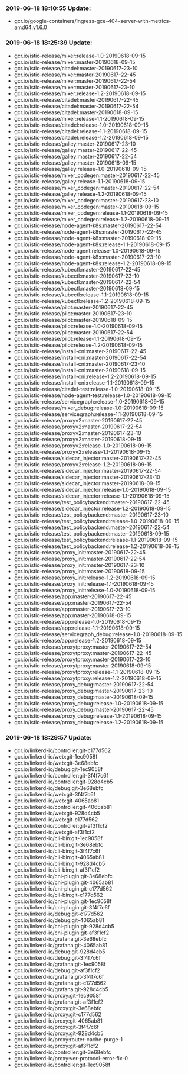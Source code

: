 ### 2019-06-18 18:10:55 Update:

- gcr.io/google-containers/ingress-gce-404-server-with-metrics-amd64:v1.6.0
### 2019-06-18 18:25:39 Update:

- gcr.io/istio-release/mixer:release-1.0-20190618-09-15
- gcr.io/istio-release/mixer:master-20190618-09-15
- gcr.io/istio-release/citadel:master-20190617-23-10
- gcr.io/istio-release/mixer:master-20190617-22-45
- gcr.io/istio-release/mixer:master-20190617-22-54
- gcr.io/istio-release/mixer:master-20190617-23-10
- gcr.io/istio-release/mixer:release-1.2-20190618-09-15
- gcr.io/istio-release/citadel:master-20190617-22-45
- gcr.io/istio-release/citadel:master-20190617-22-54
- gcr.io/istio-release/citadel:master-20190618-09-15
- gcr.io/istio-release/mixer:release-1.1-20190618-09-15
- gcr.io/istio-release/citadel:release-1.0-20190618-09-15
- gcr.io/istio-release/citadel:release-1.1-20190618-09-15
- gcr.io/istio-release/citadel:release-1.2-20190618-09-15
- gcr.io/istio-release/galley:master-20190617-23-10
- gcr.io/istio-release/galley:master-20190617-22-45
- gcr.io/istio-release/galley:master-20190617-22-54
- gcr.io/istio-release/galley:master-20190618-09-15
- gcr.io/istio-release/galley:release-1.0-20190618-09-15
- gcr.io/istio-release/mixer_codegen:master-20190617-22-45
- gcr.io/istio-release/galley:release-1.1-20190618-09-15
- gcr.io/istio-release/mixer_codegen:master-20190617-22-54
- gcr.io/istio-release/galley:release-1.2-20190618-09-15
- gcr.io/istio-release/mixer_codegen:master-20190617-23-10
- gcr.io/istio-release/mixer_codegen:master-20190618-09-15
- gcr.io/istio-release/mixer_codegen:release-1.1-20190618-09-15
- gcr.io/istio-release/mixer_codegen:release-1.2-20190618-09-15
- gcr.io/istio-release/node-agent-k8s:master-20190617-22-54
- gcr.io/istio-release/node-agent-k8s:master-20190617-22-45
- gcr.io/istio-release/node-agent-k8s:master-20190618-09-15
- gcr.io/istio-release/node-agent-k8s:release-1.1-20190618-09-15
- gcr.io/istio-release/node-agent:release-1.0-20190618-09-15
- gcr.io/istio-release/node-agent-k8s:master-20190617-23-10
- gcr.io/istio-release/node-agent-k8s:release-1.2-20190618-09-15
- gcr.io/istio-release/kubectl:master-20190617-22-45
- gcr.io/istio-release/kubectl:master-20190617-23-10
- gcr.io/istio-release/kubectl:master-20190617-22-54
- gcr.io/istio-release/kubectl:master-20190618-09-15
- gcr.io/istio-release/kubectl:release-1.1-20190618-09-15
- gcr.io/istio-release/kubectl:release-1.2-20190618-09-15
- gcr.io/istio-release/pilot:master-20190617-22-45
- gcr.io/istio-release/pilot:master-20190617-23-10
- gcr.io/istio-release/pilot:master-20190618-09-15
- gcr.io/istio-release/pilot:release-1.0-20190618-09-15
- gcr.io/istio-release/pilot:master-20190617-22-54
- gcr.io/istio-release/pilot:release-1.1-20190618-09-15
- gcr.io/istio-release/pilot:release-1.2-20190618-09-15
- gcr.io/istio-release/install-cni:master-20190617-22-45
- gcr.io/istio-release/install-cni:master-20190617-22-54
- gcr.io/istio-release/install-cni:master-20190617-23-10
- gcr.io/istio-release/install-cni:master-20190618-09-15
- gcr.io/istio-release/install-cni:release-1.2-20190618-09-15
- gcr.io/istio-release/install-cni:release-1.1-20190618-09-15
- gcr.io/istio-release/citadel-test:release-1.0-20190618-09-15
- gcr.io/istio-release/node-agent-test:release-1.0-20190618-09-15
- gcr.io/istio-release/servicegraph:release-1.0-20190618-09-15
- gcr.io/istio-release/mixer_debug:release-1.0-20190618-09-15
- gcr.io/istio-release/servicegraph:release-1.1-20190618-09-15
- gcr.io/istio-release/proxyv2:master-20190617-22-45
- gcr.io/istio-release/proxyv2:master-20190617-22-54
- gcr.io/istio-release/proxyv2:master-20190617-23-10
- gcr.io/istio-release/proxyv2:master-20190618-09-15
- gcr.io/istio-release/proxyv2:release-1.0-20190618-09-15
- gcr.io/istio-release/proxyv2:release-1.1-20190618-09-15
- gcr.io/istio-release/sidecar_injector:master-20190617-22-45
- gcr.io/istio-release/proxyv2:release-1.2-20190618-09-15
- gcr.io/istio-release/sidecar_injector:master-20190617-22-54
- gcr.io/istio-release/sidecar_injector:master-20190617-23-10
- gcr.io/istio-release/sidecar_injector:master-20190618-09-15
- gcr.io/istio-release/sidecar_injector:release-1.0-20190618-09-15
- gcr.io/istio-release/sidecar_injector:release-1.1-20190618-09-15
- gcr.io/istio-release/test_policybackend:master-20190617-22-45
- gcr.io/istio-release/sidecar_injector:release-1.2-20190618-09-15
- gcr.io/istio-release/test_policybackend:master-20190617-23-10
- gcr.io/istio-release/test_policybackend:release-1.0-20190618-09-15
- gcr.io/istio-release/test_policybackend:master-20190617-22-54
- gcr.io/istio-release/test_policybackend:master-20190618-09-15
- gcr.io/istio-release/test_policybackend:release-1.1-20190618-09-15
- gcr.io/istio-release/test_policybackend:release-1.2-20190618-09-15
- gcr.io/istio-release/proxy_init:master-20190617-22-45
- gcr.io/istio-release/proxy_init:master-20190617-22-54
- gcr.io/istio-release/proxy_init:master-20190617-23-10
- gcr.io/istio-release/proxy_init:master-20190618-09-15
- gcr.io/istio-release/proxy_init:release-1.2-20190618-09-15
- gcr.io/istio-release/proxy_init:release-1.1-20190618-09-15
- gcr.io/istio-release/proxy_init:release-1.0-20190618-09-15
- gcr.io/istio-release/app:master-20190617-22-45
- gcr.io/istio-release/app:master-20190617-22-54
- gcr.io/istio-release/app:master-20190617-23-10
- gcr.io/istio-release/app:master-20190618-09-15
- gcr.io/istio-release/app:release-1.0-20190618-09-15
- gcr.io/istio-release/app:release-1.1-20190618-09-15
- gcr.io/istio-release/servicegraph_debug:release-1.0-20190618-09-15
- gcr.io/istio-release/app:release-1.2-20190618-09-15
- gcr.io/istio-release/proxytproxy:master-20190617-22-54
- gcr.io/istio-release/proxytproxy:master-20190617-22-45
- gcr.io/istio-release/proxytproxy:master-20190617-23-10
- gcr.io/istio-release/proxytproxy:master-20190618-09-15
- gcr.io/istio-release/proxytproxy:release-1.1-20190618-09-15
- gcr.io/istio-release/proxytproxy:release-1.2-20190618-09-15
- gcr.io/istio-release/proxy_debug:master-20190617-22-54
- gcr.io/istio-release/proxy_debug:master-20190617-23-10
- gcr.io/istio-release/proxy_debug:master-20190618-09-15
- gcr.io/istio-release/proxy_debug:release-1.0-20190618-09-15
- gcr.io/istio-release/proxy_debug:master-20190617-22-45
- gcr.io/istio-release/proxy_debug:release-1.1-20190618-09-15
- gcr.io/istio-release/proxy_debug:release-1.2-20190618-09-15
### 2019-06-18 18:29:57 Update:

- gcr.io/linkerd-io/controller:git-c177d562
- gcr.io/linkerd-io/web:git-1ec9058f
- gcr.io/linkerd-io/web:git-3e68ebfc
- gcr.io/linkerd-io/debug:git-1ec9058f
- gcr.io/linkerd-io/controller:git-3f4f7c6f
- gcr.io/linkerd-io/controller:git-928d4cb5
- gcr.io/linkerd-io/debug:git-3e68ebfc
- gcr.io/linkerd-io/web:git-3f4f7c6f
- gcr.io/linkerd-io/web:git-4065ab81
- gcr.io/linkerd-io/controller:git-4065ab81
- gcr.io/linkerd-io/web:git-928d4cb5
- gcr.io/linkerd-io/web:git-c177d562
- gcr.io/linkerd-io/controller:git-af3f1cf2
- gcr.io/linkerd-io/web:git-af3f1cf2
- gcr.io/linkerd-io/cli-bin:git-1ec9058f
- gcr.io/linkerd-io/cli-bin:git-3e68ebfc
- gcr.io/linkerd-io/cli-bin:git-3f4f7c6f
- gcr.io/linkerd-io/cli-bin:git-4065ab81
- gcr.io/linkerd-io/cli-bin:git-928d4cb5
- gcr.io/linkerd-io/cli-bin:git-af3f1cf2
- gcr.io/linkerd-io/cni-plugin:git-3e68ebfc
- gcr.io/linkerd-io/cni-plugin:git-4065ab81
- gcr.io/linkerd-io/cni-plugin:git-c177d562
- gcr.io/linkerd-io/cli-bin:git-c177d562
- gcr.io/linkerd-io/cni-plugin:git-1ec9058f
- gcr.io/linkerd-io/cni-plugin:git-3f4f7c6f
- gcr.io/linkerd-io/debug:git-c177d562
- gcr.io/linkerd-io/debug:git-4065ab81
- gcr.io/linkerd-io/cni-plugin:git-928d4cb5
- gcr.io/linkerd-io/cni-plugin:git-af3f1cf2
- gcr.io/linkerd-io/grafana:git-3e68ebfc
- gcr.io/linkerd-io/grafana:git-4065ab81
- gcr.io/linkerd-io/debug:git-928d4cb5
- gcr.io/linkerd-io/debug:git-3f4f7c6f
- gcr.io/linkerd-io/grafana:git-1ec9058f
- gcr.io/linkerd-io/debug:git-af3f1cf2
- gcr.io/linkerd-io/grafana:git-3f4f7c6f
- gcr.io/linkerd-io/grafana:git-c177d562
- gcr.io/linkerd-io/grafana:git-928d4cb5
- gcr.io/linkerd-io/proxy:git-1ec9058f
- gcr.io/linkerd-io/grafana:git-af3f1cf2
- gcr.io/linkerd-io/proxy:git-3e68ebfc
- gcr.io/linkerd-io/proxy:git-c177d562
- gcr.io/linkerd-io/proxy:git-4065ab81
- gcr.io/linkerd-io/proxy:git-3f4f7c6f
- gcr.io/linkerd-io/proxy:git-928d4cb5
- gcr.io/linkerd-io/proxy:router-cache-purge-1
- gcr.io/linkerd-io/proxy:git-af3f1cf2
- gcr.io/linkerd-io/controller:git-3e68ebfc
- gcr.io/linkerd-io/proxy:ver-protocol-error-fix-0
- gcr.io/linkerd-io/controller:git-1ec9058f
